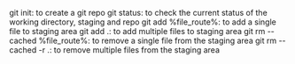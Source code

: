 git init: to create a git repo
git status: to check the current status of the working directory, staging and repo
git add %file_route%: to add a single file to staging area
git add .: to add multiple files to staging area
git rm --cached %file_route%: to remove a single file from the staging area
git rm --cached -r .: to remove multiple files from the staging area
